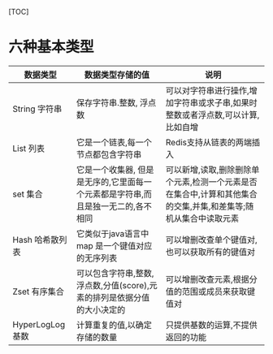[TOC]

# 六种基本类型

| 数据类型         | 数据类型存储的值                                             | 说明                                                         |
| ---------------- | ------------------------------------------------------------ | ------------------------------------------------------------ |
| String 字符串    | 保存字符串.整数, 浮点数                                      | 可以对字符串进行操作,增加字符串或求子串,如果时整数或者浮点数,可以计算,比如自增 |
| List 列表        | 它是一个链表,每一个节点都包含字符串                          | Redis支持从链表的两端插入                                    |
| set 集合         | 它是一个收集器, 但是是无序的,它里面每一个元素都是字符串,而且是独一无二的,各不相同 | 可以新增,读取,删除删除单个元素,检测一个元素是否在集合中,计算和其他集合的交集,并集,和差集等;随机从集合中读取元素 |
| Hash 哈希散列表  | 它类似于java语言中map 是一个键值对应的无序列表               | 可以增删改查单个键值对,也可以获取所有的键值对                |
| Zset 有序集合    | 可以包含字符串,整数,浮点数,分值(score),元素的排列是依据分值的大小决定的 | 可以增删改查元素,根据分值的范围或成员来获取键值对            |
| HyperLogLog 基数 | 计算重复的值,以确定存储的数量                                | 只提供基数的运算,不提供返回的功能                            |

